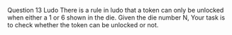 Question 13
Ludo
There is a rule in ludo that a token can only be unlocked when either a 1 or 6 shown in the die. Given the die number N, Your task is to check whether the token can be unlocked or not.
